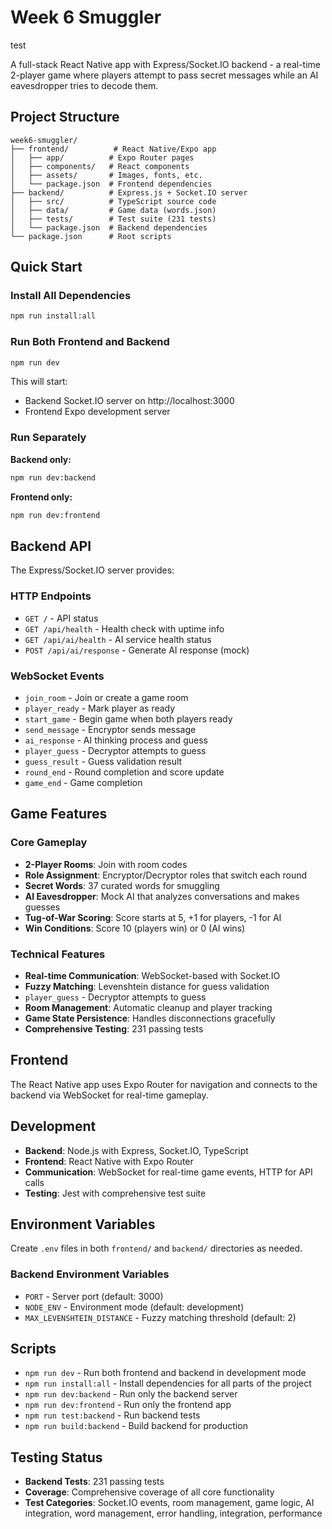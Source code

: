 # Week 6 Smuggler

test

A full-stack React Native app with Express/Socket.IO backend - a real-time 2-player game where players attempt to pass secret messages while an AI eavesdropper tries to decode them.

## Project Structure

```
week6-smuggler/
├── frontend/          # React Native/Expo app
│   ├── app/          # Expo Router pages
│   ├── components/   # React components
│   ├── assets/       # Images, fonts, etc.
│   └── package.json  # Frontend dependencies
├── backend/          # Express.js + Socket.IO server
│   ├── src/          # TypeScript source code
│   ├── data/         # Game data (words.json)
│   ├── tests/        # Test suite (231 tests)
│   └── package.json  # Backend dependencies
└── package.json      # Root scripts
```

## Quick Start

### Install All Dependencies
```bash
npm run install:all
```

### Run Both Frontend and Backend
```bash
npm run dev
```

This will start:
- Backend Socket.IO server on http://localhost:3000
- Frontend Expo development server

### Run Separately

**Backend only:**
```bash
npm run dev:backend
```

**Frontend only:**
```bash
npm run dev:frontend
```

## Backend API

The Express/Socket.IO server provides:

### HTTP Endpoints
- `GET /` - API status
- `GET /api/health` - Health check with uptime info
- `GET /api/ai/health` - AI service health status
- `POST /api/ai/response` - Generate AI response (mock)

### WebSocket Events
- `join_room` - Join or create a game room
- `player_ready` - Mark player as ready
- `start_game` - Begin game when both players ready
- `send_message` - Encryptor sends message
- `ai_response` - AI thinking process and guess
- `player_guess` - Decryptor attempts to guess
- `guess_result` - Guess validation result
- `round_end` - Round completion and score update
- `game_end` - Game completion

## Game Features

### Core Gameplay
- **2-Player Rooms**: Join with room codes
- **Role Assignment**: Encryptor/Decryptor roles that switch each round
- **Secret Words**: 37 curated words for smuggling
- **AI Eavesdropper**: Mock AI that analyzes conversations and makes guesses
- **Tug-of-War Scoring**: Score starts at 5, +1 for players, -1 for AI
- **Win Conditions**: Score 10 (players win) or 0 (AI wins)

### Technical Features
- **Real-time Communication**: WebSocket-based with Socket.IO
- **Fuzzy Matching**: Levenshtein distance for guess validation
- `player_guess` - Decryptor attempts to guess
- **Room Management**: Automatic cleanup and player tracking
- **Game State Persistence**: Handles disconnections gracefully
- **Comprehensive Testing**: 231 passing tests

## Frontend

The React Native app uses Expo Router for navigation and connects to the backend via WebSocket for real-time gameplay.

## Development

- **Backend**: Node.js with Express, Socket.IO, TypeScript
- **Frontend**: React Native with Expo Router
- **Communication**: WebSocket for real-time game events, HTTP for API calls
- **Testing**: Jest with comprehensive test suite

## Environment Variables

Create `.env` files in both `frontend/` and `backend/` directories as needed.

### Backend Environment Variables
- `PORT` - Server port (default: 3000)
- `NODE_ENV` - Environment mode (default: development)
- `MAX_LEVENSHTEIN_DISTANCE` - Fuzzy matching threshold (default: 2)

## Scripts

- `npm run dev` - Run both frontend and backend in development mode
- `npm run install:all` - Install dependencies for all parts of the project
- `npm run dev:backend` - Run only the backend server
- `npm run dev:frontend` - Run only the frontend app
- `npm run test:backend` - Run backend tests
- `npm run build:backend` - Build backend for production

## Testing Status

- **Backend Tests**: 231 passing tests
- **Coverage**: Comprehensive coverage of all core functionality
- **Test Categories**: Socket.IO events, room management, game logic, AI integration, word management, error handling, integration, performance
